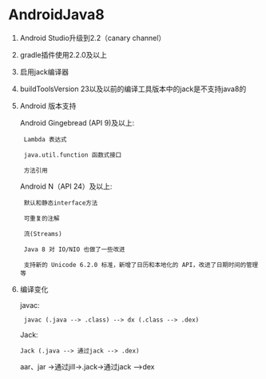 # AndroidJava8



1. Android Studio升级到2.2（canary channel）

2. gradle插件使用2.2.0及以上

3. 启用jack编译器

4. buildToolsVersion 23以及以前的编译工具版本中的jack是不支持java8的

5. Android 版本支持




    Android Gingebread (API 9)及以上:

        Lambda 表达式

        java.util.function 函数式接口

        方法引用

    Android N（API 24）及以上:

        默认和静态interface方法

        可重复的注解

        流(Streams)

        Java 8 对 IO/NIO 也做了一些改进

        支持新的 Unicode 6.2.0 标准，新增了日历和本地化的 API，改进了日期时间的管理等




6. 编译变化

    javac:

        javac (.java --> .class) --> dx (.class --> .dex)

    Jack:

       Jack (.java --> 通过jack --> .dex)
       aar、jar ->通过jill->.jack->通过jack -->dex
